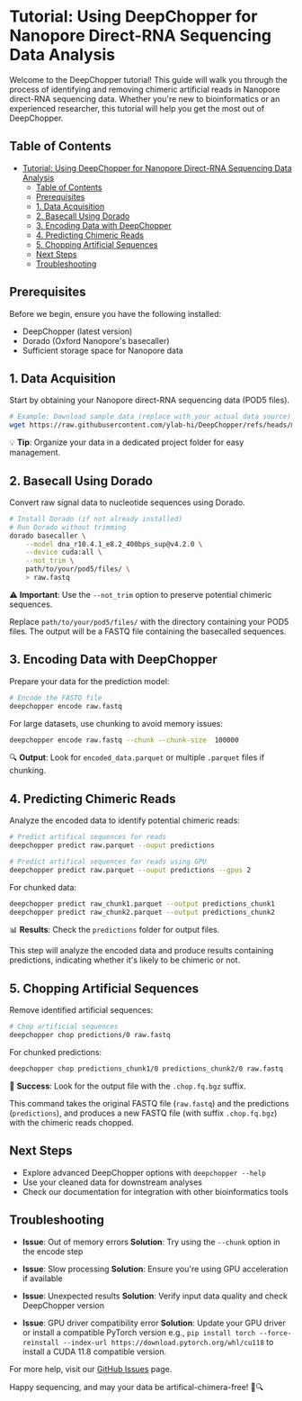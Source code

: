 # Tutorial: Using DeepChopper for Nanopore Direct-RNA Sequencing Data Analysis

Welcome to the DeepChopper tutorial! This guide will walk you through the process of identifying and removing chimeric artificial reads in Nanopore direct-RNA sequencing data.
Whether you're new to bioinformatics or an experienced researcher, this tutorial will help you get the most out of DeepChopper.

## Table of Contents

- [Tutorial: Using DeepChopper for Nanopore Direct-RNA Sequencing Data Analysis](#tutorial-using-deepchopper-for-nanopore-direct-rna-sequencing-data-analysis)
  - [Table of Contents](#table-of-contents)
  - [Prerequisites](#prerequisites)
  - [1. Data Acquisition](#1-data-acquisition)
  - [2. Basecall Using Dorado](#2-basecall-using-dorado)
  - [3. Encoding Data with DeepChopper](#3-encoding-data-with-deepchopper)
  - [4. Predicting Chimeric Reads](#4-predicting-chimeric-reads)
  - [5. Chopping Artificial Sequences](#5-chopping-artificial-sequences)
  - [Next Steps](#next-steps)
  - [Troubleshooting](#troubleshooting)

## Prerequisites

Before we begin, ensure you have the following installed:

- DeepChopper (latest version)
- Dorado (Oxford Nanopore's basecaller)
- Sufficient storage space for Nanopore data

## 1. Data Acquisition

Start by obtaining your Nanopore direct-RNA sequencing data (POD5 files).

```bash
# Example: Download sample data (replace with your actual data source)
wget https://raw.githubusercontent.com/ylab-hi/DeepChopper/refs/heads/main/tests/data/200cases.pod5
```

💡 **Tip**: Organize your data in a dedicated project folder for easy management.

## 2. Basecall Using Dorado

Convert raw signal data to nucleotide sequences using Dorado.

```bash
# Install Dorado (if not already installed)
# Run Dorado without trimming
dorado basecaller \
    --model dna_r10.4.1_e8.2_400bps_sup@v4.2.0 \
    --device cuda:all \
    --not_trim \
    path/to/your/pod5/files/ \
    > raw.fastq
```

⚠️ **Important**: Use the `--not_trim` option to preserve potential chimeric sequences.

Replace `path/to/your/pod5/files/` with the directory containing your POD5 files.
The output will be a FASTQ file containing the basecalled sequences.

## 3. Encoding Data with DeepChopper

Prepare your data for the prediction model:

```bash
# Encode the FASTQ file
deepchopper encode raw.fastq
```

For large datasets, use chunking to avoid memory issues:

```bash
deepchopper encode raw.fastq --chunk --chunk-size  100000
```

🔍 **Output**: Look for `encoded_data.parquet` or multiple `.parquet` files if chunking.

## 4. Predicting Chimeric Reads

Analyze the encoded data to identify potential chimeric reads:

```bash
# Predict artifical sequences for reads
deepchopper predict raw.parquet --ouput predictions

# Predict artifical sequences for reads using GPU
deepchopper predict raw.parquet --ouput predictions --gpus 2
```

For chunked data:

```bash
deepchopper predict raw_chunk1.parquet --output predictions_chunk1
deepchopper predict raw_chunk2.parquet --output predictions_chunk2
```

📊 **Results**: Check the `predictions` folder for output files.

This step will analyze the encoded data and produce results containing predictions, indicating whether it's likely to be chimeric or not.

## 5. Chopping Artificial Sequences

Remove identified artificial sequences:

```bash
# Chop artificial sequences
deepchopper chop predictions/0 raw.fastq
```

For chunked predictions:

```bash
deepchopper chop predictions_chunk1/0 predictions_chunk2/0 raw.fastq
```

🎉 **Success**: Look for the output file with the `.chop.fq.bgz` suffix.

This command takes the original FASTQ file (`raw.fastq`) and the predictions (`predictions`), and produces a new FASTQ file (with suffix `.chop.fq.bgz`) with the chimeric reads chopped.

## Next Steps

- Explore advanced DeepChopper options with `deepchopper --help`
- Use your cleaned data for downstream analyses
- Check our documentation for integration with other bioinformatics tools

## Troubleshooting

- **Issue**: Out of memory errors
  **Solution**: Try using the `--chunk` option in the encode step

- **Issue**: Slow processing
  **Solution**: Ensure you're using GPU acceleration if available

- **Issue**: Unexpected results
  **Solution**: Verify input data quality and check DeepChopper version

- **Issue**: GPU driver compatibility error
  **Solution**: Update your GPU driver or install a compatible PyTorch version e.g., `pip install torch --force-reinstall --index-url https://download.pytorch.org/whl/cu118` to install a CUDA 11.8 compatible version.

For more help, visit our [GitHub Issues](https://github.com/ylab-hi/DeepChopper/issues) page.

Happy sequencing, and may your data be artifical-chimera-free! 🧬🔍
